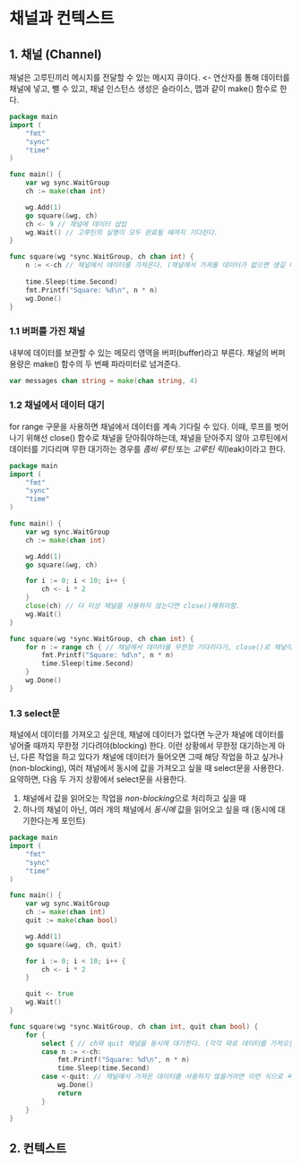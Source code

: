 # 채널과 컨텍스트
## 1. 채널 (Channel)
채널은 고루틴끼리 메시지를 전달할 수 있는 메시지 큐이다. <- 연산자를 통해 데이터를 채널에 넣고, 뺄 수 있고, 채널 인스턴스 생성은 슬라이스, 맵과 같이 make() 함수로 한다.
```go
package main
import (
    "fmt"
    "sync"
    "time"
)

func main() {
    var wg sync.WaitGroup
    ch := make(chan int)

    wg.Add(1)
    go square(&wg, ch)
    ch <- 9 // 채널에 데이터 삽입 
    wg.Wait() // 고루틴의 실행이 모두 완료될 때까지 기다린다.
}

func square(wg *sync.WaitGroup, ch chan int) {
    n := <-ch // 채널에서 데이터를 가져온다. (채널에서 가져올 데이터가 없으면 생길 때까지 blocking된다.)
    
    time.Sleep(time.Second)
    fmt.Printf("Square: %d\n", n * n)
    wg.Done()
}
```

### 1.1 버퍼를 가진 채널
내부에 데이터를 보관할 수 있는 메모리 영역을 버퍼(buffer)라고 부른다. 채널의 버퍼용량은 make() 함수의 두 번째 파라미터로 넘겨준다.
```go
var messages chan string = make(chan string, 4)
```

### 1.2 채널에서 데이터 대기 
for range 구문을 사용하면 채널에서 데이터를 계속 기다릴 수 있다. 이때, 루프를 벗어나기 위해선 close() 함수로 채널을 닫아줘야하는데, 채널을 닫아주지 않아 고루틴에서 데이터를 기다리며 무한 대기하는 경우를 *좀비 루틴* 또는 _고루틴 릭_(leak)이라고 한다.
```go
package main
import (
    "fmt"
    "sync"
    "time"
)

func main() {
    var wg sync.WaitGroup
    ch := make(chan int)

    wg.Add(1)
    go square(&wg, ch)

    for i := 0; i < 10; i++ {
        ch <- i * 2
    }
    close(ch) // 더 이상 채널을 사용하지 않는다면 close()해줘야함.
    wg.Wait()
}

func square(wg *sync.WaitGroup, ch chan int) {
    for n := range ch { // 채널에서 데이터를 무한정 기다리다가, close()로 채널이 닫히면 루프를 종료한다.
        fmt.Printf("Square: %d\n", n * n)
        time.Sleep(time.Second)
    }
    wg.Done()
}
```

### 1.3 select문
채널에서 데이터를 가져오고 싶은데, 채널에 데이터가 없다면 누군가 채널에 데이터를 넣어줄 때까지 무한정 기다려야(blocking) 한다. 이런 상황에서 무한정 대기하는게 아닌, 다른 작업을 하고 있다가 채널에 데이터가 들어오면 그때 해당 작업을 하고 싶거나(non-blocking), 여러 채널에서 동시에 값을 가져오고 싶을 때 select문을 사용한다. 요약하면, 다음 두 가지 상황에서 select문을 사용한다.
1. 채널에서 값을 읽어오는 작업을 *non-blocking*으로 처리하고 싶을 때
2. 하나의 채널이 아닌, 여러 개의 채널에서 *동시에* 값을 읽어오고 싶을 때 (동시에 대기한다는게 포인트)

```go
package main
import (
    "fmt"
    "sync"
    "time"
)

func main() {
    var wg sync.WaitGroup
    ch := make(chan int)
    quit := make(chan bool)

    wg.Add(1)
    go square(&wg, ch, quit)

    for i := 0; i < 10; i++ {
        ch <- i * 2
    }

    quit <- true
    wg.Wait()
}

func square(wg *sync.WaitGroup, ch chan int, quit chan bool) {
    for {
        select { // ch와 quit 채널을 동시에 대기한다. (각각 따로 데이터를 가져오는게 아님)
        case n := <-ch:
            fmt.Printf("Square: %d\n", n * n)
            time.Sleep(time.Second)
        case <-quit: // 채널에서 가져온 데이터를 사용하지 않을거라면 이런 식으로 써준다.
            wg.Done()
            return
        }
    }
}
```

## 2. 컨텍스트
